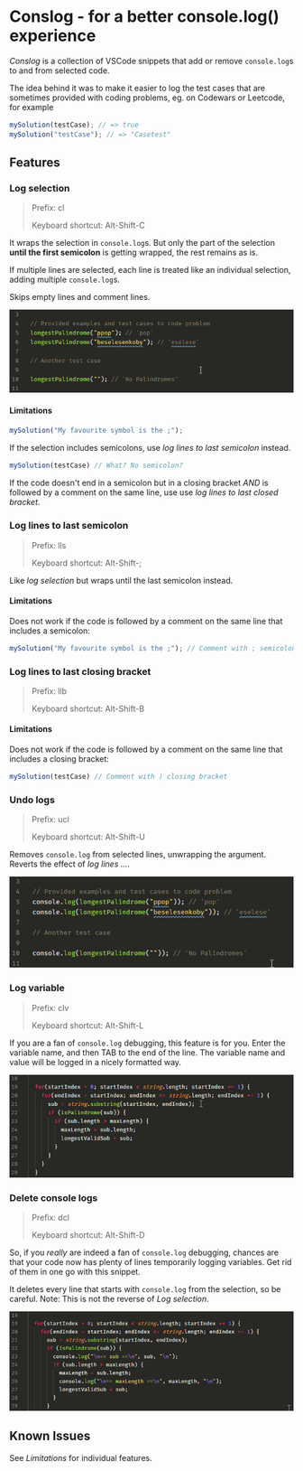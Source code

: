 # Conslog - for a better console.log() experience

_Conslog_ is a collection of VSCode snippets that add or remove `console.log`s to and from selected code.

The idea behind it was to make it easier to log the test cases that are sometimes provided with coding problems, eg. on Codewars or Leetcode, for example
```js
mySolution(testCase); // => true
mySolution("testCase"); // => "Casetest"
```

## Features

### Log selection

> Prefix: cl
>
> Keyboard shortcut: Alt-Shift-C

It wraps the selection in `console.log`s. But only the part of the selection **until the first semicolon** is getting wrapped, the rest remains as is.

If multiple lines are selected, each line is treated like an individual selection, adding multiple `console.log`s. 

Skips empty lines and comment lines.

![GIF animation showing Conslog at work](https://github.com/mrchrmn/conslog/blob/main/images/conslogLogSelection.gif?raw=true)

#### Limitations

```js
mySolution("My favourite symbol is the ;");
```
If the selection includes semicolons, use _log lines to last semicolon_ instead.

```js
mySolution(testCase) // What? No semicolon?
```
If the code doesn't end in a semicolon but in a closing bracket _AND_ is followed by a comment on the same line, use use _log lines to last closed bracket_. 

### Log lines to last semicolon

> Prefix: lls
>
> Keyboard shortcut: Alt-Shift-;

Like _log selection_ but wraps until the last semicolon instead. 

#### Limitations

Does not work if the code is followed by a comment on the same line that includes a semicolon:
```js
mySolution("My favourite symbol is the ;"); // Comment with ; semicolon
```

### Log lines to last closing bracket

> Prefix: llb
>
> Keyboard shortcut: Alt-Shift-B

#### Limitations

Does not work if the code is followed by a comment on the same line that includes a closing bracket:
```js
mySolution(testCase) // Comment with ) closing bracket
```

### Undo logs

> Prefix: ucl
>
> Keyboard shortcut: Alt-Shift-U

Removes `console.log` from selected lines, unwrapping the argument. Reverts the effect of _log lines ..._.

![GIF animation showing Conslog at work](https://github.com/mrchrmn/conslog/blob/main/images/conslogUndoLogSelection.gif?raw=true)

### Log variable

> Prefix: clv
>
> Keyboard shortcut: Alt-Shift-L

If you are a fan of `console.log` debugging, this feature is for you. Enter the variable name, and then TAB to the end of the line. The variable name and value will be logged in a nicely formatted way.

![GIF animation showing Conslog at work](https://github.com/mrchrmn/conslog/blob/main/images/conslogLogVariable.gif?raw=true)

### Delete console logs

> Prefix: dcl
>
> Keyboard shortcut: Alt-Shift-D

So, if you _really_ are indeed a fan of `console.log` debugging, chances are that your code now has plenty of lines temporarily logging variables. Get rid of them in one go with this snippet.

It deletes every line that starts with `console.log` from the selection, so be careful. Note: This is not the reverse of _Log selection_.

![GIF animation showing Conslog at work](https://github.com/mrchrmn/conslog/blob/main/images/conslogDeleteConsoleLogs.gif?raw=true)

## Known Issues

See _Limitations_ for individual features.